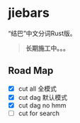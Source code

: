 jiebars
======

“结巴”中文分词Rust版。

> **长期施工中。。。**

## Road Map

- [x] cut all 全模式
- [x] cut dag 默认模式
- [x] cut dag no hmm
- [ ] cut for search